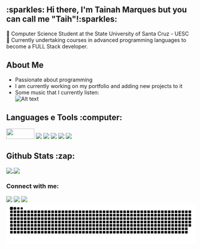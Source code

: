 <h2> :sparkles: Hi there, I'm Tainah Marques but you can call me "Taih"!:sparkles:</h2>

:pushpin: Computer Science Student at the State University of Santa Cruz - UESC </br>
:dart: Currently undertaking courses in advanced programming languages to become a FULL Stack developer.

  ## About Me ###
- Passionate about programming
- I am currently working on my portfolio and adding new projects to it
- Some music that I currently listen: <br>
  ![Alt text](https://spotify-recently-played-readme.vercel.app/api?user=hxc1pizgzge90db4a8bu27lxn&unique={true|1|on|yes})


<h2>Languages e Tools :computer:</h2>
<div>
    <img src="https://img.shields.io/badge/Java-%de3f2fff.svg??style=for-the-badge&logo=openjdk&logoColor=white" width=75px height=28px/> <img src="https://img.shields.io/badge/HTML5-E34F26?style=for-the-badge&logo=html5&logoColor=white" />&nbsp;<img src="https://img.shields.io/badge/CSS3-1572B6?style=for-the-badge&logo=css3&logoColor=white"/>  <img src="https://img.shields.io/badge/JavaScript-323330?style=for-the-badge&logo=javascript&logoColor=F7DF1E"/> <img src="https://img.shields.io/badge/C%2B%2B-00599C?style=for-the-badge&logo=c%2B%2B&logoColor=white"/> <img src="https://img.shields.io/badge/MySQL-6241dc?style=for-the-badge&logo=mysql&logoColor=white"/> 
</div>    

<h2>Github Stats :zap:</h2>
<div>
<a href="https://github.com/anuraghazra/github-readme-stats">
  <img  height="180em" align="center" src="https://github-readme-stats.vercel.app/api?username=Taih-Marques&hide=contribs,prs&show_icons=true&theme=synthwave" />
</a> <a href="https://github.com/anuraghazra/convoychat">
  <img  height="180em" align="center" src="https://github-readme-stats.vercel.app/api/top-langs?username=Taih-Marques&layout=compact&langs_count=8&card_width=320&theme=dracula"" />
</a>
</div>

<h3 align="left">Connect with me:</h3>
<div>
<a href="https://www.linkedin.com/in/tainah-marques/" target="_blank"><img loading="lazy" src="https://img.shields.io/badge/-LinkedIn-%230077B5?style=for-the-badge&logo=linkedin&logoColor=white" target="_blank"></a>   
<a href = "tayhmarques.00@gmail.com"><img loading="lazy" src="https://img.shields.io/badge/Gmail-D14836?style=for-the-badge&logo=gmail&logoColor=white" target="_blank"></a>
<a href="https://instagram.com/tayhmarques" target="_blank"><img loading="lazy" src="https://img.shields.io/badge/-Instagram-%23E4405F?style=for-the-badge&logo=instagram&logoColor=white" target="_blank"></a>
</div>

  <picture>
  <source media="(prefers-color-scheme: dark)" srcset="https://raw.githubusercontent.com/Taih-Marques/Taih-Marques/output/github-contribution-grid-snake-dark.svg">
  <source media="(prefers-color-scheme: light)" srcset="https://raw.githubusercontent.com/Taih-Marques/Taih-Marques/output/github-contribution-grid-snake.svg">
  <img alt="github contribution grid snake animation" src="https://raw.githubusercontent.com/Taih-Marques/Taih-Marques/output/github-contribution-grid-snake.svg">
</picture>



